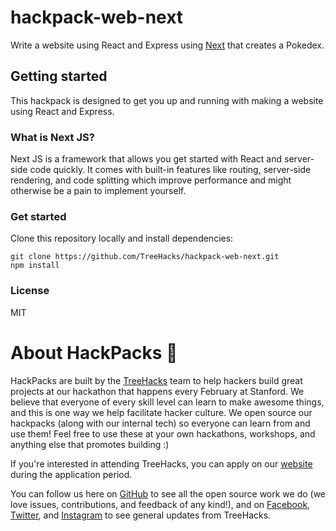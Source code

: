 # hackpack-web-next

Write a website using React and Express using [Next](https://nextjs.org) that creates a Pokedex.

## Getting started
This hackpack is designed to get you up and running with making a website using React and Express.

### What is Next JS?
Next JS is a framework that allows you get started with React and server-side code quickly. It comes with built-in features like routing, server-side rendering, and code splitting which improve performance and might otherwise be a pain to implement yourself.

### Get started
Clone this repository locally and install dependencies:
```
git clone https://github.com/TreeHacks/hackpack-web-next.git
npm install
```



### License
MIT

# About HackPacks 🌲

HackPacks are built by the [TreeHacks](https://www.treehacks.com/) team to help hackers build great projects at our hackathon that happens every February at Stanford. We believe that everyone of every skill level can learn to make awesome things, and this is one way we help facilitate hacker culture. We open source our hackpacks (along with our internal tech) so everyone can learn from and use them! Feel free to use these at your own hackathons, workshops, and anything else that promotes building :) 

If you're interested in attending TreeHacks, you can apply on our [website](https://www.treehacks.com/) during the application period.

You can follow us here on [GitHub](https://github.com/treehacks) to see all the open source work we do (we love issues, contributions, and feedback of any kind!), and on [Facebook](https://facebook.com/treehacks), [Twitter](https://twitter.com/hackwithtrees), and [Instagram](https://instagram.com/hackwithtrees) to see general updates from TreeHacks. 